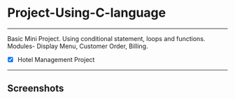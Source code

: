 # Project-Using-C-language

---
Basic Mini Project.
Using conditional statement, loops and functions. 
Modules- Display Menu, Customer Order, Billing.


- [x] Hotel Management Project


---

## Screenshots

